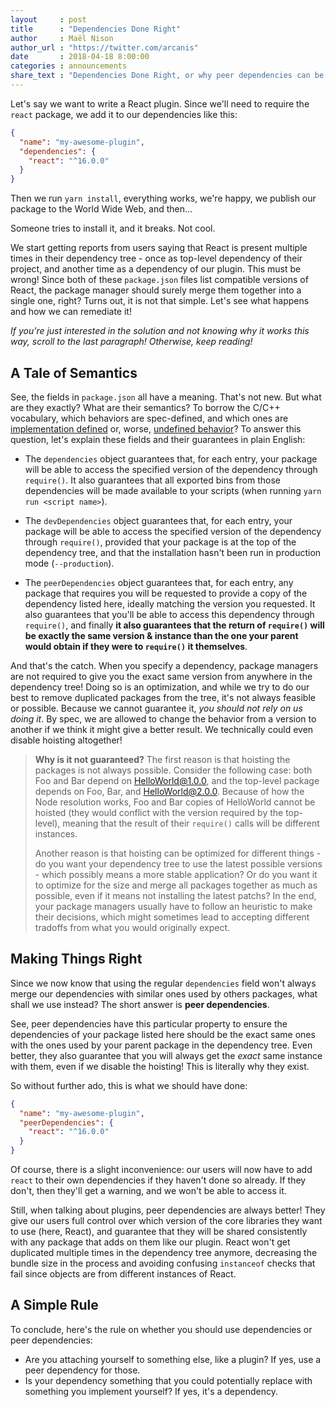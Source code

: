 ```yaml
---
layout     : post
title      : "Dependencies Done Right"
author     : Maël Nison
author_url : "https://twitter.com/arcanis"
date       : 2018-04-18 8:00:00
categories : announcements
share_text : "Dependencies Done Right, or why peer dependencies can be the better choice"
---
```


Let's say we want to write a React plugin. Since we'll need to require the `react` package, we add it to our dependencies like this:

```json
{
  "name": "my-awesome-plugin",
  "dependencies": {
    "react": "^16.0.0"
  }
}
```

Then we run `yarn install`, everything works, we're happy, we publish our package to the World Wide Web, and then...

Someone tries to install it, and it breaks. Not cool.

We start getting reports from users saying that React is present multiple times in their dependency tree - once as top-level dependency of their project, and another time as a dependency of our plugin. This must be wrong! Since both of these `package.json` files list compatible versions of React, the package manager should surely merge them together into a single one, right? Turns out, it is not that simple. Let's see what happens and how we can remediate it!

_If you're just interested in the solution and not knowing why it works this way, scroll to the last paragraph! Otherwise, keep reading!_

## A Tale of Semantics

See, the fields in `package.json` all have a meaning. That's not new. But what are they exactly? What are their semantics? To borrow the C/C++ vocabulary, which behaviors are spec-defined, and which ones are [implementation defined](https://en.wikipedia.org/wiki/Unspecified_behavior#Implementation-defined_behavior) or, worse, [undefined behavior](https://en.wikipedia.org/wiki/Undefined_behavior)? To answer this question, let's explain these fields and their guarantees in plain English:

- The `dependencies` object guarantees that, for each entry, your package will be able to access the specified version of the dependency through `require()`. It also guarantees that all exported bins from those dependencies will be made available to your scripts (when running `yarn run <script name>`).

- The `devDependencies` object guarantees that, for each entry, your package will be able to access the specified version of the dependency through `require()`, provided that your package is at the top of the dependency tree, and that the installation hasn't been run in production mode (`--production`).

- The `peerDependencies` object guarantees that, for each entry, any package that requires you will be requested to provide a copy of the dependency listed here, ideally matching the version you requested. It also guarantees that you'll be able to access this dependency through `require()`, and finally **it also guarantees that the return of `require()` will be exactly the same version & instance than the one your parent would obtain if they were to `require()` it themselves**.

And that's the catch. When you specify a dependency, package managers are not required to give you the exact same version from anywhere in the dependency tree! Doing so is an optimization, and while we try to do our best to remove duplicated packages from the tree, it's not always feasible or possible. Because we cannot guarantee it, _you should not rely on us doing it_. By spec, we are allowed to change the behavior from a version to another if we think it might give a better result. We technically could even disable hoisting altogether!

> **Why is it not guaranteed?** The first reason is that hoisting the packages is not always possible. Consider the following case: both Foo and Bar depend on HelloWorld@1.0.0, and the top-level package depends on Foo, Bar, and HelloWorld@2.0.0. Because of how the Node resolution works, Foo and Bar copies of HelloWorld cannot be hoisted (they would conflict with the version required by the top-level), meaning that the result of their `require()` calls will be different instances.
>
> Another reason is that hoisting can be optimized for different things - do you want your dependency tree to use the latest possible versions - which possibly means a more stable application? Or do you want it to optimize for the size and merge all packages together as much as possible, even if it means not installing the latest patchs? In the end, your package managers usually have to follow an heuristic to make their decisions, which might sometimes lead to accepting different tradoffs from what you would originally expect.

## Making Things Right

Since we now know that using the regular `dependencies` field won't always merge our dependencies with similar ones used by others packages, what shall we use instead? The short answer is **peer dependencies**.

See, peer dependencies have this particular property to ensure the dependencies of your package listed here should be the exact same ones with the ones used by your parent package in the dependency tree. Even better, they also guarantee that you will always get the _exact_ same instance with them, even if we disable the hoisting! This is literally why they exist.

So without further ado, this is what we should have done:

```json
{
  "name": "my-awesome-plugin",
  "peerDependencies": {
    "react": "^16.0.0"
  }
}
```

Of course, there is a slight inconvenience: our users will now have to add `react` to their own dependencies if they haven't done so already. If they don't, then they'll get a warning, and we won't be able to access it.

Still, when talking about plugins, peer dependencies are always better! They give our users full control over which version of the core libraries they want to use (here, React), and guarantee that they will be shared consistently with any package that adds on them like our plugin. React won't get duplicated multiple times in the dependency tree anymore, decreasing the bundle size in the process and avoiding confusing `instanceof` checks that fail since objects are from different instances of React.

## A Simple Rule

To conclude, here's the rule on whether you should use dependencies or peer dependencies:

- Are you attaching yourself to something else, like a plugin? If yes, use a peer dependency for those.
- Is your dependency something that you could potentially replace with something you implement yourself? If yes, it's a dependency.
